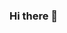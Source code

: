### Hi there 👋

<!--
**mokhutso-dev/mokhutso-dev** is a ✨ _special_ ✨ repository because its `README.md` (this file) appears on your GitHub profile.

Here are some ideas to get you started:

- 🔭 I’m currently working on ...
- 🌱 I’m currently learning ...
- 👯 I’m looking to collaborate on ...
- 🤔 I’m looking for help with ...
- 💬 Ask me about ...
- 📫 How to reach me: email manaswemahlako@gmail.com
- 😄 Pronouns: ...
- ⚡ Fun fact: ...
-->

